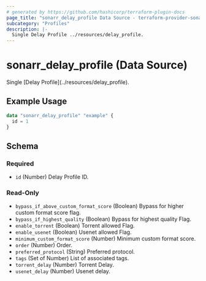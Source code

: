 ```yaml
---
# generated by https://github.com/hashicorp/terraform-plugin-docs
page_title: "sonarr_delay_profile Data Source - terraform-provider-sonarr"
subcategory: "Profiles"
description: |-
  Single Delay Profile ../resources/delay_profile.
---
```


# sonarr_delay_profile (Data Source)

<!-- subcategory:Profiles -->Single [Delay Profile](../resources/delay_profile).

## Example Usage

```terraform
data "sonarr_delay_profile" "example" {
  id = 1
}
```

<!-- schema generated by tfplugindocs -->
## Schema

### Required

- `id` (Number) Delay Profile ID.

### Read-Only

- `bypass_if_above_custom_format_score` (Boolean) Bypass for higher custom format score flag.
- `bypass_if_highest_quality` (Boolean) Bypass for highest quality Flag.
- `enable_torrent` (Boolean) Torrent allowed Flag.
- `enable_usenet` (Boolean) Usenet allowed Flag.
- `minimum_custom_format_score` (Number) Minimum custom format score.
- `order` (Number) Order.
- `preferred_protocol` (String) Preferred protocol.
- `tags` (Set of Number) List of associated tags.
- `torrent_delay` (Number) Torrent Delay.
- `usenet_delay` (Number) Usenet delay.



